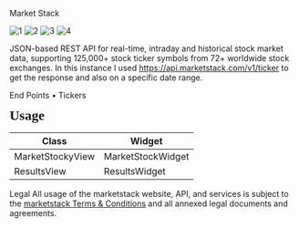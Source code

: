 Market Stack

![1](https://user-images.githubusercontent.com/48241758/199217883-096f3a2e-2b80-476c-8fce-bdc9bf6745fb.JPG)
![2](https://user-images.githubusercontent.com/48241758/199217899-514b744e-4ccc-4f86-a5f4-0bac08b9d4f0.JPG)
![3](https://user-images.githubusercontent.com/48241758/199217906-360f50b5-18d2-426d-8442-04ba7784568e.JPG)
![4](https://user-images.githubusercontent.com/48241758/199217909-bcd98eeb-0ec0-4616-a913-c7ed084360df.JPG)

JSON-based REST API for real-time, intraday and historical stock market data, supporting 125,000+ stock ticker symbols from 72+ worldwide stock exchanges. In this instance I used https://api.marketstack.com/v1/ticker to get the response and also on a specific date range.

End Points
•	Tickers
 

<body lang=EN-ZA style='tab-interval:36.0pt;word-wrap:break-word'>
<!--StartFragment-->

<p class=MsoNormal style='mso-margin-top-alt:auto;mso-margin-bottom-alt:auto;
line-height:normal;mso-outline-level:2'><b><span style='font-size:18.0pt;
font-family:"Times New Roman",serif;mso-fareast-font-family:"Times New Roman";
mso-fareast-language:EN-ZA'>Usage<o:p></o:p></span></b></p>



Class | Widget
-- | --
MarketStockyView | MarketStockWidget
ResultsView | ResultsWidget



<!--EndFragment-->
</body>

</html>

Legal
All usage of the marketstack website, API, and services is subject to the [marketstack Terms & Conditions](https://marketstack.com/terms) and all annexed legal documents and agreements.
